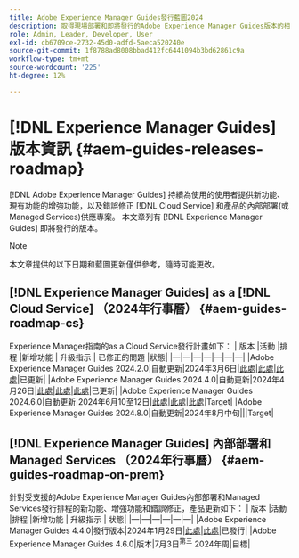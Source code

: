 ```yaml
---
title: Adobe Experience Manager Guides發行藍圖2024
description: 取得現場部署和即將發行的Adobe Experience Manager Guides版本的相關資訊，以及Adobe Experience Manager Guidesas a Cloud Service
role: Admin, Leader, Developer, User
exl-id: cb6709ce-2732-45d0-adfd-5aeca520240e
source-git-commit: 1f8788ad8008bbad412fc6441094b3bd62861c9a
workflow-type: tm+mt
source-wordcount: '225'
ht-degree: 12%

---
```


# [!DNL Experience Manager Guides] 版本資訊 {#aem-guides-releases-roadmap}

[!DNL Adobe Experience Manager Guides] 持續為使用的使用者提供新功能、現有功能的增強功能，以及錯誤修正 [!DNL Cloud Service] 和產品的內部部署(或Managed Services)供應專案。 本文章列有 [!DNL Experience Manager Guides] 即將發行的版本。

>[!NOTE]
>
>本文章提供的以下日期和藍圖更新僅供參考，隨時可能更改。

## [!DNL Experience Manager Guides] as a [!DNL Cloud Service] （2024年行事曆） {#aem-guides-roadmap-cs}

Experience Manager指南的as a Cloud Service發行計畫如下： | 版本 |活動 |排程 |新增功能 | 升級指示 | 已修正的問題 |狀態| |—|—|—|—|—|—|—| |Adobe Experience Manager Guides 2024.2.0|自動更新|2024年3月6日|[此處](whats-new-2024-2-0.md)|[此處](upgrade-instructions-2024-2-0.md)|[此處](fixed-issues-2024-2-0.md)|已更新| |Adobe Experience Manager Guides 2024.4.0|自動更新|2024年4月26日|[此處](whats-new-2024-04-0.md)|[此處](upgrade-instructions-2024-04-0.md)|[此處](fixed-issues-2024-04-0.md)|已更新| |Adobe Experience Manager Guides 2024.6.0|自動更新|2024年6月10至12日|[此處](whats-new-2024-06-0.md)|[此處](upgrade-instructions-2024-06-0.md)|[此處](fixed-issues-2024-04-0.md)|Target| |Adobe Experience Manager Guides 2024.8.0|自動更新|2024年8月中旬|||Target|

## [!DNL Experience Manager Guides] 內部部署和Managed Services （2024年行事曆） {#aem-guides-roadmap-on-prem}

針對受支援的Adobe Experience Manager Guides內部部署和Managed Services發行排程的新功能、增強功能和錯誤修正，產品更新如下： | 版本 |活動 |排程 |新增功能 | 升級指示 | 狀態| |—|—|—|—|—|—| |Adobe Experience Manager Guides 4.4.0|發行版本|2024年1月29日|[此處](whats-new-4-4.md)|[此處](upgrade-instructions-4-4.md)|已發行| |Adobe Experience Manager Guides 4.6.0|版本|7月3日<sup>第三</sup> 2024年周|目標|
